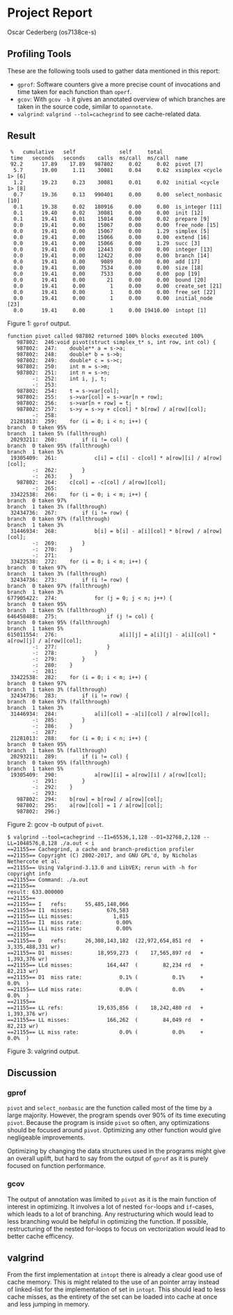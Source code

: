 # Project Report
Oscar Cederberg (os7138ce-s)

## Profiling Tools
These are the following tools used to gather data mentioned in this report:

- `gprof`: Software counters give a more precise count of invocations and time taken for each function than `operf`.
- `gcov`: With `gcov -b` it gives an annotated overview of which branches are taken in the source code, similar to `opannotate`.
- `valgrind`: `valgrind --tol=cachegrind` to see cache-related data.

## Result
```
 %   cumulative   self              self     total
 time   seconds   seconds    calls  ms/call  ms/call  name
 92.2      17.89    17.89   987802     0.02     0.02  pivot [7]
  5.7      19.00     1.11    30081     0.04     0.62  xsimplex <cycle 1> [6]
  1.2      19.23     0.23    30081     0.01     0.02  initial <cycle 1> [8]
  0.7      19.36     0.13   990401     0.00     0.00  select_nonbasic [10]
  0.1      19.38     0.02   180916     0.00     0.00  is_integer [11]
  0.1      19.40     0.02    30081     0.00     0.00  init [12]
  0.1      19.41     0.01    15014     0.00     0.02  prepare [9]
  0.0      19.41     0.00    15067     0.00     0.00  free_node [15]
  0.0      19.41     0.00    15067     0.00     1.29  simplex [5]
  0.0      19.41     0.00    15066     0.00     0.00  extend [16]
  0.0      19.41     0.00    15066     0.00     1.29  succ [3]
  0.0      19.41     0.00    12443     0.00     0.00  integer [13]
  0.0      19.41     0.00    12422     0.00     0.00  branch [14]
  0.0      19.41     0.00     9089     0.00     0.00  add [17]
  0.0      19.41     0.00     7534     0.00     0.00  size [18]
  0.0      19.41     0.00     7533     0.00     0.00  pop [19]
  0.0      19.41     0.00       21     0.00     0.00  bound [20]
  0.0      19.41     0.00        1     0.00     0.00  create_set [21]
  0.0      19.41     0.00        1     0.00     0.00  free_set [22]
  0.0      19.41     0.00        1     0.00     0.00  initial_node [23]
  0.0      19.41     0.00        1     0.00 19410.00  intopt [1]
```
Figure 1: `gprof` output.

```
function pivot called 987802 returned 100% blocks executed 100%
   987802:  246:void pivot(struct simplex_t* s, int row, int col) {
   987802:  247:    double** a = s->a;
   987802:  248:    double* b = s->b;
   987802:  249:    double* c = s->c;
   987802:  250:    int m = s->m;
   987802:  251:    int n = s->n;
        -:  252:    int i, j, t;
        -:  253:
   987802:  254:    t = s->var[col];
   987802:  255:    s->var[col] = s->var[n + row];
   987802:  256:    s->var[n + row] = t;
   987802:  257:    s->y = s->y + c[col] * b[row] / a[row][col];
        -:  258:
 21281013:  259:    for (i = 0; i < n; i++) {
branch  0 taken 95%
branch  1 taken 5% (fallthrough)
 20293211:  260:        if (i != col) {
branch  0 taken 95% (fallthrough)
branch  1 taken 5%
 19305409:  261:            c[i] = c[i] - c[col] * a[row][i] / a[row][col];
        -:  262:        }
        -:  263:    }
   987802:  264:    c[col] = -c[col] / a[row][col];
        -:  265:
 33422538:  266:    for (i = 0; i < m; i++) {
branch  0 taken 97%
branch  1 taken 3% (fallthrough)
 32434736:  267:        if (i != row) {
branch  0 taken 97% (fallthrough)
branch  1 taken 3%
 31446934:  268:            b[i] = b[i] - a[i][col] * b[row] / a[row][col];
        -:  269:        }
        -:  270:    }
        -:  271:
 33422538:  272:    for (i = 0; i < m; i++) {
branch  0 taken 97%
branch  1 taken 3% (fallthrough)
 32434736:  273:        if (i != row) {
branch  0 taken 97% (fallthrough)
branch  1 taken 3%
677905422:  274:            for (j = 0; j < n; j++) {
branch  0 taken 95%
branch  1 taken 5% (fallthrough)
646458488:  275:                if (j != col) {
branch  0 taken 95% (fallthrough)
branch  1 taken 5%
615011554:  276:                    a[i][j] = a[i][j] - a[i][col] * a[row][j] / a[row][col];
        -:  277:                }
        -:  278:            }
        -:  279:        }
        -:  280:    }
        -:  281:
 33422538:  282:    for (i = 0; i < m; i++) {
branch  0 taken 97%
branch  1 taken 3% (fallthrough)
 32434736:  283:        if (i != row) {
branch  0 taken 97% (fallthrough)
branch  1 taken 3%
 31446934:  284:            a[i][col] = -a[i][col] / a[row][col];
        -:  285:        }
        -:  286:    }
        -:  287:
 21281013:  288:    for (i = 0; i < n; i++) {
branch  0 taken 95%
branch  1 taken 5% (fallthrough)
 20293211:  289:        if (i != col) {
branch  0 taken 95% (fallthrough)
branch  1 taken 5%
 19305409:  290:            a[row][i] = a[row][i] / a[row][col];
        -:  291:        }
        -:  292:    }
        -:  293:
   987802:  294:    b[row] = b[row] / a[row][col];
   987802:  295:    a[row][col] = 1 / a[row][col];
   987802:  296:}
```
Figure 2: gcov -b output of `pivot`.

```
$ valgrind --tool=cachegrind --I1=65536,1,128 --D1=32768,2,128 --LL=1048576,8,128 ./a.out < i
==21155== Cachegrind, a cache and branch-prediction profiler
==21155== Copyright (C) 2002-2017, and GNU GPL'd, by Nicholas Nethercote et al.
==21155== Using Valgrind-3.13.0 and LibVEX; rerun with -h for copyright info
==21155== Command: ./a.out
==21155==
result: 633.000000
==21155==
==21155== I   refs:      55,485,148,066
==21155== I1  misses:           676,583
==21155== LLi misses:             1,815
==21155== I1  miss rate:           0.00%
==21155== LLi miss rate:           0.00%
==21155==
==21155== D   refs:      26,308,143,182  (22,972,654,851 rd   + 3,335,488,331 wr)
==21155== D1  misses:        18,959,273  (    17,565,897 rd   +     1,393,376 wr)
==21155== LLd misses:           164,447  (        82,234 rd   +        82,213 wr)
==21155== D1  miss rate:            0.1% (           0.1%     +           0.0%  )
==21155== LLd miss rate:            0.0% (           0.0%     +           0.0%  )
==21155==
==21155== LL refs:           19,635,856  (    18,242,480 rd   +     1,393,376 wr)
==21155== LL misses:            166,262  (        84,049 rd   +        82,213 wr)
==21155== LL miss rate:             0.0% (           0.0%     +           0.0%  )
```
Figure 3: valgrind output.

## Discussion
### gprof
`pivot` and `select_nonbasic` are the function called most of the time by a large majority. However, the program spends over 90% of its time executing `pivot`. Because the program is inside `pivot` so often, any optimizations should be focused around `pivot`. Optimizing any other function would give negligeable improvements.

Optimizing by changing the data structures used in the programs might give an overall uplift, but hard to say from the output of `gprof` as it is purely focused on function performance.

### gcov
The output of annotation was limited to `pivot` as it is the main function of interest in optimizing. It involves a lot of nested `for`-loops and `if`-cases, which leads to a lot of branching. Any restructuring which would lead to less branching would be helpful in optimizing the function. If possible, restructuring of the nested for-loops to focus on vectorization would lead to better cache efficency.

## valgrind
From the first implementation at `intopt` there is already a clear good use of cache memory. This is might related to the use of an pointer array instead of linked-list for the implementation of set in `intopt`. This should lead to less cache misses, as the entirety of the set can be loaded into cache at once and less jumping in memory.
